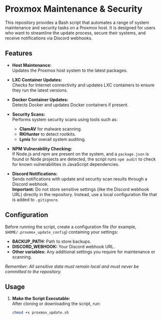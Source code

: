 # Proxmox Maintenance & Security

This repository provides a Bash script that automates a range of system maintenance and security tasks on a Proxmox host. It is designed for users who want to streamline the update process, secure their systems, and receive notifications via Discord webhooks.

## Features

- **Host Maintenance:**  
  Updates the Proxmox host system to the latest packages.

- **LXC Container Updates:**  
  Checks for Internet connectivity and updates LXC containers to ensure they run the latest versions.

- **Docker Container Updates:**  
  Detects Docker and updates Docker containers if present.

- **Security Scans:**  
  Performs system security scans using tools such as:
  - **ClamAV** for malware scanning.
  - **RKHunter** to detect rootkits.
  - **Lynis** for overall system auditing.

- **NPM Vulnerability Checking:**  
  If Node.js and npm are present on the system, and a `package.json` is found or Node projects are detected, the script runs `npm audit` to check for known vulnerabilities in JavaScript dependencies.

- **Discord Notifications:**  
  Sends notifications with update and security scan results through a Discord webhook.  
  **Important:** Do not store sensitive settings (like the Discord webhook URL) directly in the repository. Instead, use a local configuration file that is added to `.gitignore`.

## Configuration

Before running the script, create a configuration file (for example, `$HOME/.proxmox_update_config`) containing your settings:

- **BACKUP_PATH:** Path to store backups.
- **DISCORD_WEBHOOK:** Your Discord webhook URL.
- **Other variables:** Any additional settings you require for maintenance or scanning.

*Remember: All sensitive data must remain local and must never be committed to the repository.*

## Usage

1. **Make the Script Executable:**  
   After cloning or downloading the script, run:
   ```bash
   chmod +x proxmox_update.sh
